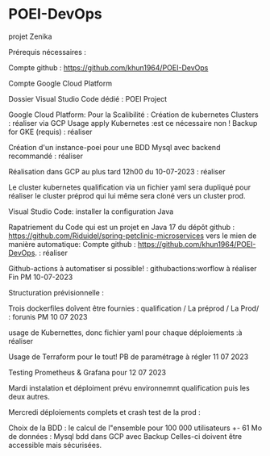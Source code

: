 # POEI-DevOps
projet Zenika

Prérequis nécessaires :

Compte github : https://github.com/khun1964/POEI-DevOps

Compte Google Cloud Platform

Dossier Visual Studio Code dédié : POEI Project

Google Cloud Platform:
Pour la Scalibilité : 
Création de kubernetes Clusters   : réaliser via GCP
Usage apply Kubernetes :est ce nécessaire non !
Backup for GKE (requis) : réaliser



Création d'un instance-poei pour une BDD Mysql avec backend recommandé : réaliser

Réalisation dans GCP au plus tard 12h00 du 10-07-2023 : réaliser

Le cluster kubernetes qualification via un fichier yaml sera dupliqué pour réaliser le cluster préprod qui lui même sera cloné vers un cluster prod. 

Visual Studio Code: installer la configuration Java 

Rapatriement du Code qui est un projet en Java 17 du dépôt github : https://github.com/Riduidel/spring-petclinic-microservices 
vers le mien de manière automatique: Compte github : https://github.com/khun1964/POEI-DevOps.      : réaliser

Github-actions à automatiser si possible! : githubactions:worflow à réaliser
Fin PM 10-07-2023

Structuration prévisionnelle :

Trois dockerfiles doîvent être fournies :  qualification / La préprod / La Prod/   : forunis PM 10 07 2023

usage de Kubernettes, donc fichier yaml pour chaque déploiements  :à réaliser

Usage de Terraform pour le tout! PB de paramétrage à régler 11 07 2023 

Testing Prometheus & Grafana  pour 12 07 2023

Mardi instalation et déploiment prévu environnemnt qualification puis les deux autres.

Mercredi déploiements complets et crash test de la prod : 

Choix de la BDD : le calcul de l"ensemble pour 100 000 utilisateurs +- 61 Mo de données : Mysql bdd dans GCP avec Backup
Celles-ci doivent être accessible mais sécurisées.


